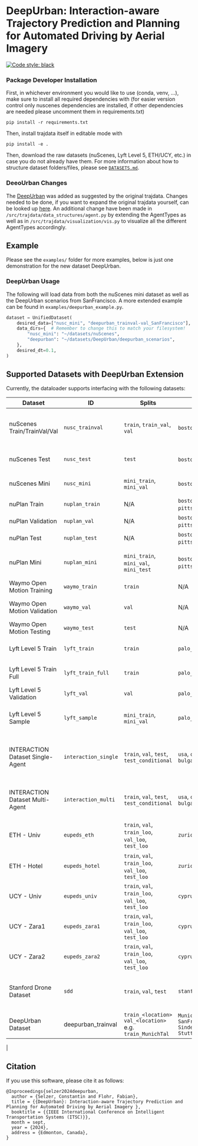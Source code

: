 # DeepUrban: Interaction-aware Trajectory Prediction and Planning for Automated Driving by Aerial Imagery 

[![Code style: black](https://img.shields.io/badge/code%20style-black-000000.svg)](https://github.com/psf/black)
### Package Developer Installation

First, in whichever environment you would like to use (conda, venv, ...), make sure to install all required dependencies with (for easier version control only nuscenes dependencies are installed, if other dependencies are needed please uncomment them in requirements.txt)
```
pip install -r requirements.txt
```
Then, install trajdata itself in editable mode with
```
pip install -e .
```
Then, download the raw datasets (nuScenes, Lyft Level 5, ETH/UCY, etc.) in case you do not already have them. For more information about how to structure dataset folders/files, please see [`DATASETS.md`](./DATASETS.md).

### DeeoUrban Changes
The [DeepUrban](https://iv.ee.hm.edu/deepurban/) was added as suggested by the original trajdata. Changes needed to be done, if you want to expand the original trajdata yourself, can be looked up  [here](https://github.com/NVlabs/trajdata/tree/main).
An additional change have been made in `/src/trajdata/data_structures/agent.py` by extending the AgentTypes as well as in `/src/trajdata/visualization/vis.py` to visualize all the different AgentTypes accordingly.

## Example

Please see the `examples/` folder for more examples, below is just one demonstration for the new dataset DeepUrban.

### DeepUrban Usage
The following will load data from both the nuScenes mini dataset as well as the DeepUrban scenarios from SanFrancisco.
A more extended example can be found in `examples/deepurban_example.py`.

```py
dataset = UnifiedDataset(
    desired_data=["nusc_mini", "deepurban_trainval-val_SanFrancisco"],
    data_dirs={  # Remember to change this to match your filesystem!
        "nusc_mini": "~/datasets/nuScenes",
        "deepurban": "~/datasets/DeepUrban/deepurban_scenarios",
    },
    desired_dt=0.1,
)
```

## Supported Datasets with DeepUrban Extension
Currently, the dataloader supports interfacing with the following datasets:

| Dataset | ID | Splits | Locations | Description | dt | Maps |
|---------|----|--------|------------|-------------|----|------|
| nuScenes Train/TrainVal/Val | `nusc_trainval` | `train`, `train_val`, `val` | `boston`, `singapore` | nuScenes prediction challenge training/validation/test splits (500/200/150 scenes) | 0.5s (2Hz) | :white_check_mark: |
| nuScenes Test | `nusc_test` | `test` | `boston`, `singapore` | nuScenes test split, no annotations (150 scenes) | 0.5s (2Hz) | :white_check_mark: |
| nuScenes Mini | `nusc_mini` | `mini_train`, `mini_val` | `boston`, `singapore` | nuScenes mini training/validation splits (8/2 scenes) | 0.5s (2Hz) | :white_check_mark: |
| nuPlan Train | `nuplan_train` | N/A | `boston`, `singapore`, `pittsburgh`, `las_vegas` | nuPlan training split (947.42 GB) | 0.05s (20Hz) | :white_check_mark: |
| nuPlan Validation | `nuplan_val` | N/A | `boston`, `singapore`, `pittsburgh`, `las_vegas` | nuPlan validation split (90.30 GB) | 0.05s (20Hz) | :white_check_mark: |
| nuPlan Test | `nuplan_test` | N/A | `boston`, `singapore`, `pittsburgh`, `las_vegas` | nuPlan testing split (89.33 GB) | 0.05s (20Hz) | :white_check_mark: |
| nuPlan Mini | `nuplan_mini` | `mini_train`, `mini_val`, `mini_test` | `boston`, `singapore`, `pittsburgh`, `las_vegas` | nuPlan mini training/validation/test splits (942/197/224 scenes, 7.96 GB) | 0.05s (20Hz) | :white_check_mark: |
| Waymo Open Motion Training | `waymo_train` | `train` | N/A | Waymo Open Motion Dataset `training` split | 0.1s (10Hz) | :white_check_mark: |
| Waymo Open Motion Validation | `waymo_val` | `val` | N/A | Waymo Open Motion Dataset `validation` split | 0.1s (10Hz) | :white_check_mark: |
| Waymo Open Motion Testing | `waymo_test` | `test` | N/A | Waymo Open Motion Dataset `testing` split | 0.1s (10Hz) | :white_check_mark: |
| Lyft Level 5 Train | `lyft_train` | `train` | `palo_alto` | Lyft Level 5 training data - part 1/2 (8.4 GB) | 0.1s (10Hz) | :white_check_mark: |
| Lyft Level 5 Train Full | `lyft_train_full` | `train` | `palo_alto` | Lyft Level 5 training data - part 2/2 (70 GB) | 0.1s (10Hz) | :white_check_mark: |
| Lyft Level 5 Validation | `lyft_val` | `val` | `palo_alto` | Lyft Level 5 validation data (8.2 GB) | 0.1s (10Hz) | :white_check_mark: |
| Lyft Level 5 Sample | `lyft_sample` | `mini_train`, `mini_val` | `palo_alto` | Lyft Level 5 sample data (100 scenes, randomly split 80/20 for training/validation) | 0.1s (10Hz) | :white_check_mark: |
| INTERACTION Dataset Single-Agent | `interaction_single` | `train`, `val`, `test`, `test_conditional` | `usa`, `china`, `germany`, `bulgaria` | Single-agent split of the INTERACTION Dataset (where the goal is to predict one target agents' future motion) | 0.1s (10Hz) | :white_check_mark: |
| INTERACTION Dataset Multi-Agent | `interaction_multi` | `train`, `val`, `test`, `test_conditional` | `usa`, `china`, `germany`, `bulgaria` | Multi-agent split of the INTERACTION Dataset (where the goal is to jointly predict multiple agents' future motion) | 0.1s (10Hz) | :white_check_mark: |
| ETH - Univ | `eupeds_eth` | `train`, `val`, `train_loo`, `val_loo`, `test_loo` | `zurich` | The ETH (University) scene from the ETH BIWI Walking Pedestrians dataset | 0.4s (2.5Hz) | |
| ETH - Hotel | `eupeds_hotel` | `train`, `val`, `train_loo`, `val_loo`, `test_loo` | `zurich` | The Hotel scene from the ETH BIWI Walking Pedestrians dataset | 0.4s (2.5Hz) | |
| UCY - Univ | `eupeds_univ` | `train`, `val`, `train_loo`, `val_loo`, `test_loo` | `cyprus` | The University scene from the UCY Pedestrians dataset | 0.4s (2.5Hz) | |
| UCY - Zara1 | `eupeds_zara1` | `train`, `val`, `train_loo`, `val_loo`, `test_loo` | `cyprus` | The Zara1 scene from the UCY Pedestrians dataset | 0.4s (2.5Hz) | |
| UCY - Zara2 | `eupeds_zara2` | `train`, `val`, `train_loo`, `val_loo`, `test_loo` | `cyprus` | The Zara2 scene from the UCY Pedestrians dataset | 0.4s (2.5Hz) | |
| Stanford Drone Dataset | `sdd` | `train`, `val`, `test` | `stanford` | Stanford Drone Dataset (60 scenes, randomly split 42/9/9 (70%/15%/15%) for training/validation/test) | 0.0333...s (30Hz) | |
| DeepUrban Dataset | deepurban_trainval | `train_<location>` `val_<location>` e.g. `train_MunichTal`| `MunichTal` `SanFrancisco` `Sindelfingen` `StuttgartUniversitaet` | DeepUrban Dataset (80/10/10 split) | 0.1s (10Hz) | :white_check_mark: | 
|





## Citation

If you use this software, please cite it as follows:
```
@Inproceedings{selzer2024deepurban,
  author = {Selzer, Constantin and Flohr, Fabian},
  title = {{DeepUrban}: Interaction-aware Trajectory Prediction and Planning for Automated Driving by Aerial Imagery },
  booktitle = {{IEEE International Conference on Intelligent Transportation Systems (ITSC)}},
  month = sept,
  year = {2024},
  address = {Edmonton, Canada},
}
```
